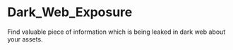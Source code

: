 # Dark_Web_Exposure
Find valuable piece of information which is being leaked in dark web about your assets.
